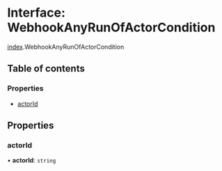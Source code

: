 # Interface: WebhookAnyRunOfActorCondition

[index](../modules/index.md).WebhookAnyRunOfActorCondition

## Table of contents

### Properties

- [actorId](index.WebhookAnyRunOfActorCondition.md#actorid)

## Properties

### <a id="actorid" name="actorid"></a> actorId

• **actorId**: `string`
